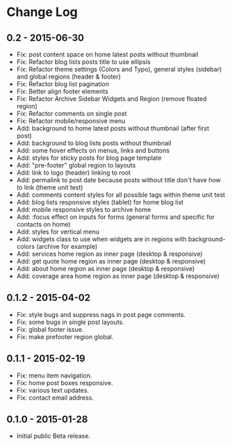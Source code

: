 Change Log
============


0.2 - 2015-06-30
-------------------------------------------------------------------------------
- Fix: post content space on home latest posts without thumbnail
- Fix: Refactor blog lists posts title to use ellipsis
- Fix: Refactor theme settings (Colors and Typo), general styles (sidebar) and global regions (header & footer)
- Fix: Refactor blog list pagination
- Fix: Better align footer elements
- Fix: Refactor Archive Sidebar Widgets and Region (remove floated region)
- Fix: Refactor comments on single post
- Fix: Refactor mobile/responsive menu
- Add: background to home latest posts without thumbnail (after first post)
- Add: background to blog lists posts without thumbnail
- Add: some hover effects on menus, links and buttons
- Add: styles for sticky posts for blog page template
- Add: "pre-footer" global region to layouts
- Add: link to logo (header) linking to root
- Add: permalink to post date because posts without title don't have how to link (theme unit test)
- Add: comments content styles for all possible tags within theme unit test
- Add: blog lists responsive styles (tablet) for home blog list
- Add: mobile responsive styles to archive home
- Add: :focus effect on inputs for forms (general forms and specific for contacts on home)
- Add: styles for vertical menu
- Add: widgets class to use when widgets are in regions with background-colors (archive for example)
- Add: services home region as inner page (desktop & responsive)
- Add: get quote home region as inner page (desktop & responsive)
- Add: about home region as inner page (desktop & responsive)
- Add: coverage area home region as inner page (desktop & responsive)

0.1.2 - 2015-04-02
-------------------------------------------------------------------------------
- Fix: style bugs and suppress nags in post page comments.
- Fix: some bugs in single post layouts.
- Fix: global footer issue.
- Fix: make prefooter region global.

0.1.1 - 2015-02-19
-------------------------------------------------------------------------------
- Fix: menu item navigation.
- Fix: home post boxes responsive.
- Fix: various text updates.
- Fix: contact email address.

0.1.0 - 2015-01-28
-------------------------------------------------------------------------------
- Initial public Beta release.